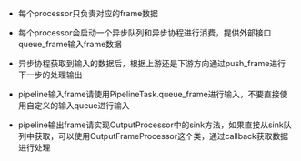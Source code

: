 

- 每个processor只负责对应的frame数据
- 每个processor会启动一个异步队列和异步协程进行消费，提供外部接口queue_frame输入frame数据
- 异步协程获取到输入的数据后，根据上游还是下游方向通过push_frame进行下一步的处理输出

- pipeline输入frame请使用PipelineTask.queue_frame进行输入，不要直接使用自定义的输入queue进行输入
- pipeline输出frame请实现OutputProcessor中的sink方法，如果直接从sink队列中获取，可以使用OutputFrameProcessor这个类，通过callback获取数据进行处理
